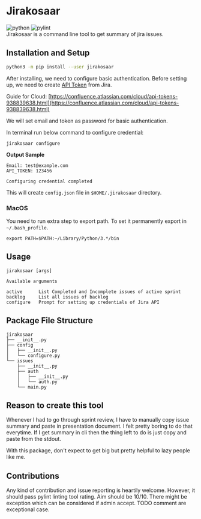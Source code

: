 # Jirakosaar
![python](https://img.shields.io/badge/python-3.6%20%7C%203.7%20%7C%203.8-blue) ![pylint](https://img.shields.io/badge/pylint-9.71-brightgreen)  
Jirakosaar is a command line tool to get summary of jira issues.

## Installation and Setup
```bash
python3 -m pip install --user jirakosaar
```
After installing, we need to configure basic authentication. Before setting up, we need to create [API Token](https://id.atlassian.com/manage-profile/security/api-tokens) from Jira.

Guide for Cloud: [https://confluence.atlassian.com/cloud/api-tokens-938839638.html](https://confluence.atlassian.com/cloud/api-tokens-938839638.html)

We will set email and token as password for basic authentication.

In terminal run below command to configure credential:
```
jirakosaar configure
```
__Output Sample__
```
Email: test@example.com
API_TOKEN: 123456

Configuring credential completed
```

This will create `config.json` file in `$HOME/.jirakosaar` directory.

### MacOS
You need to run extra step to export path. To set it permanently export in `~/.bash_profile`.
```
export PATH=$PATH:~/Library/Python/3.*/bin
```

## Usage
```
jirakosaar [args]

Available arguments

active      List Completed and Incomplete issues of active sprint
backlog     List all issues of backlog
configure   Prompt for setting up credentials of Jira API
```

## Package File Structure
```
jirakosaar
├── __init__.py
├── config
│   ├── __init__.py
│   └── configure.py
└── issues
    ├── __init__.py
    ├── auth
    │   ├── __init__.py
    │   └── auth.py
    └── main.py
```

## Reason to create this tool
Whenever I had to go through sprint review, I have to manually copy issue summary and paste in presentation document. I felt pretty boring to do that everytime. If I get summary in cli then the thing left to do is just copy and paste from the stdout.

With this package, don't expect to get big but pretty helpful to lazy people like me.


## Contributions
Any kind of contribution and issue reporting is heartily welcome. However, it should pass pylint linting tool rating. Aim should be 10/10. There might be exception which can be considered if admin accept. TODO comment are exceptional case.
